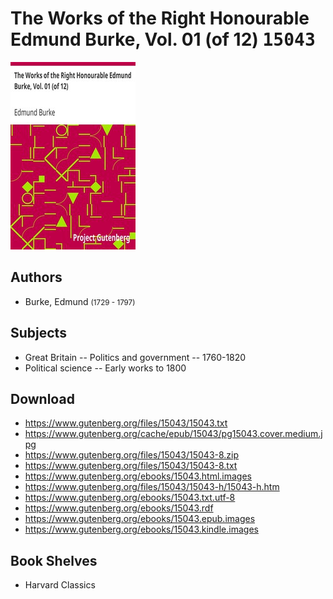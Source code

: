 # The Works of the Right Honourable Edmund Burke, Vol. 01 (of 12) <kbd>15043</kbd>

![](./cover.medium.jpg "")

## Authors


 - Burke, Edmund <small>(1729 - 1797)</small>

## Subjects


 - Great Britain -- Politics and government -- 1760-1820
 - Political science -- Early works to 1800

## Download


 - https://www.gutenberg.org/files/15043/15043.txt
 - https://www.gutenberg.org/cache/epub/15043/pg15043.cover.medium.jpg
 - https://www.gutenberg.org/files/15043/15043-8.zip
 - https://www.gutenberg.org/files/15043/15043-8.txt
 - https://www.gutenberg.org/ebooks/15043.html.images
 - https://www.gutenberg.org/files/15043/15043-h/15043-h.htm
 - https://www.gutenberg.org/ebooks/15043.txt.utf-8
 - https://www.gutenberg.org/ebooks/15043.rdf
 - https://www.gutenberg.org/ebooks/15043.epub.images
 - https://www.gutenberg.org/ebooks/15043.kindle.images

## Book Shelves


 - Harvard Classics
